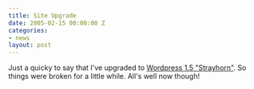 ```yaml
---
title: Site Upgrade
date: 2005-02-15 00:00:00 Z
categories:
- news
layout: post
---
```


Just a quicky to say that I've upgraded to <a href="http://www.wordpress.org/download/">Wordpress 1.5 "Strayhorn"</a>.  So things were broken for a little while.  All's well now though!
